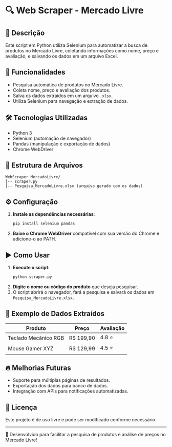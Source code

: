 # 🔍 Web Scraper - Mercado Livre

## 📌 Descrição

Este script em Python utiliza Selenium para automatizar a busca de produtos no Mercado Livre, coletando informações como nome, preço e avaliação, e salvando os dados em um arquivo Excel.

## 🚀 Funcionalidades

- Pesquisa automática de produtos no Mercado Livre.
- Coleta nome, preço e avaliação dos produtos.
- Salva os dados extraídos em um arquivo `.xlsx`.
- Utiliza Selenium para navegação e extração de dados.

## 🛠 Tecnologias Utilizadas

- Python 3
- Selenium (automação de navegador)
- Pandas (manipulação e exportação de dados)
- Chrome WebDriver

## 📂 Estrutura de Arquivos

```
WebScraper_MercadoLivre/
│-- scraper.py
│-- Pesquisa_MercadoLivre.xlsx (arquivo gerado com os dados)
```

## ⚙️ Configuração

1. **Instale as dependências necessárias**:
   ```bash
   pip install selenium pandas
   ```
2. **Baixe o Chrome WebDriver** compatível com sua versão do Chrome e adicione-o ao PATH.

## ▶️ Como Usar

1. **Execute o script**:
   ```bash
   python scraper.py
   ```
2. **Digite o nome ou código do produto** que deseja pesquisar.
3. O script abrirá o navegador, fará a pesquisa e salvará os dados em `Pesquisa_MercadoLivre.xlsx`.

## 📜 Exemplo de Dados Extraídos

| Produto | Preço | Avaliação |
|---------|-------|-----------|
| Teclado Mecânico RGB | R$ 199,90 | 4.8 ⭐ |
| Mouse Gamer XYZ | R$ 129,99 | 4.5 ⭐ |

## 🔥 Melhorias Futuras

- Suporte para múltiplas páginas de resultados.
- Exportação dos dados para banco de dados.
- Integração com APIs para notificações automatizadas.

## 📄 Licença

Este projeto é de uso livre e pode ser modificado conforme necessário.

---

🚀 Desenvolvido para facilitar a pesquisa de produtos e análise de preços no Mercado Livre!

